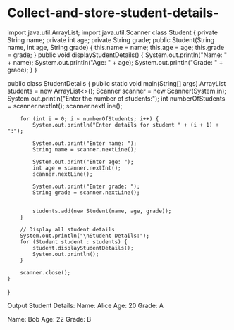 # Collect-and-store-student-details-
import java.util.ArrayList;
import java.util.Scanner
class Student {
    private String name;
    private int age;
    private String grade;
    public Student(String name, int age, String grade) {
        this.name = name;
        this.age = age;
        this.grade = grade;
    }
    public void displayStudentDetails() {
        System.out.println("Name: " + name);
        System.out.println("Age: " + age);
        System.out.println("Grade: " + grade);
    }
}

public class StudentDetails {
    public static void main(String[] args) 
        ArrayList<Student> students = new ArrayList<>();
        Scanner scanner = new Scanner(System.in);
        System.out.println("Enter the number of students:");
        int numberOfStudents = scanner.nextInt();
        scanner.nextLine(); 

        for (int i = 0; i < numberOfStudents; i++) {
            System.out.println("Enter details for student " + (i + 1) + ":");

            System.out.print("Enter name: ");
            String name = scanner.nextLine();

            System.out.print("Enter age: ");
            int age = scanner.nextInt();
            scanner.nextLine(); 

            System.out.print("Enter grade: ");
            String grade = scanner.nextLine();

           
            students.add(new Student(name, age, grade));
        }

        // Display all student details
        System.out.println("\nStudent Details:");
        for (Student student : students) {
            student.displayStudentDetails();
            System.out.println();
        }

        scanner.close();
    }
}


Output 
Student Details:
Name: Alice
Age: 20
Grade: A

Name: Bob
Age: 22
Grade: B
